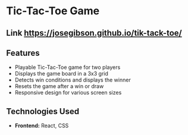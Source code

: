 # Tic-Tac-Toe Game

## Link https://josegibson.github.io/tik-tack-toe/

## Features

- Playable Tic-Tac-Toe game for two players
- Displays the game board in a 3x3 grid
- Detects win conditions and displays the winner
- Resets the game after a win or draw
- Responsive design for various screen sizes

## Technologies Used

- **Frontend:** React, CSS




